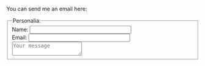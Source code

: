 You can send me an email here:

<form method="POST" action="https://formspree.io/gaoyuankidult@gmail.com">
  <fieldset>
    <legend>Personalia:</legend>
    Name: <input type="text" size="30"><br>
    Email: <input type="text" size="30"><br>
    <textarea name="message" placeholder="Your message"></textarea>
  </fieldset>
</form>
